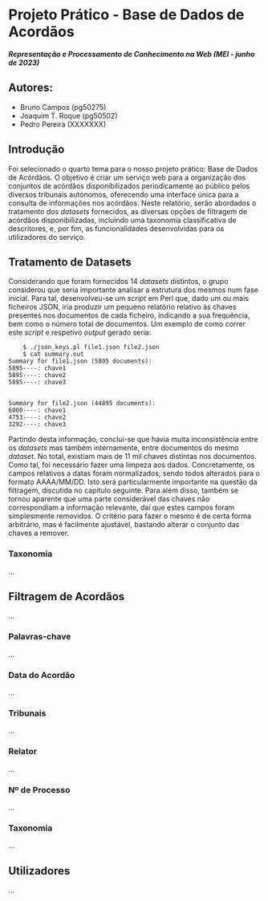 # Projeto Prático - Base de Dados de Acordãos 
 ***Representação e Processamento de Conhecimento na Web (MEI - junho de 2023)***

## Autores:
* Bruno Campos (pg50275)
* Joaquim T. Roque (pg50502)
* Pedro Pereira (XXXXXXX)

## Introdução

Foi selecionado o quarto tema para o nosso projeto prático: Base de Dados de Acórdãos. O objetivo é criar um serviço web para a organização dos conjuntos de acórdãos disponibilizados periodicamente ao público pelos diversos tribunais autónomos, oferecendo uma interface única para a consulta de informações nos acórdãos. Neste relatório, serão abordados o tratamento dos _datasets_ fornecidos, as diversas opções de filtragem de acórdãos disponibilizadas, incluindo uma taxonomia classificativa de descritores, e, por fim, as funcionalidades desenvolvidas para os utilizadores do serviço.

## Tratamento de Datasets

Considerando que foram fornecidos 14 _datasets_ distintos, o grupo considerou que seria importante analisar a estrutura dos mesmos num fase inicial. Para tal, desenvolveu-se um _script_ em Perl que, dado um ou mais ficheiros JSON, iria produzir um pequeno relatório relativo às chaves presentes nos documentos de cada ficheiro, indicando a sua frequência, bem como o número total de documentos. Um exemplo de como correr este _script_ e respetivo _output_ gerado seria:

```
	$ ./json_keys.pl file1.json file2.json
    $ cat summary.out
Summary for file1.json (5895 documents):
5895----: chave1
5895----: chave2
5895----: chave3


Summary for file2.json (44895 documents):
6000----: chave1
4753----: chave2
3292----: chave3
```

Partindo desta informação, conclui-se que havia muita inconsistência entre os _datasets_ mas também internamente, entre documentos do mesmo _dataset_. No total, existiam mais de 11 mil chaves distintas nos documentos. Como tal, foi necessário fazer uma limpeza aos dados. Concretamente, os campos relativos a datas foram normalizados, sendo todos alterados para o formato AAAA/MM/DD. Isto será particularmente importante na questão da filtragem, discutida no capítulo seguinte. Para além disso, também se tornou aparente que uma parte considerável das chaves não correspondiam a informação relevante, daí que estes campos foram simplesmente removidos. O critério para fazer o mesmo é de certa forma arbitrário, mas é facilmente ajustável, bastando alterar o conjunto das chaves a remover.

### Taxonomia

...


## Filtragem de Acordãos

...

### Palavras-chave

...


### Data do Acordão

...


### Tribunais

...


### Relator

...


### Nº de Processo

...


### Taxonomia

...


## Utilizadores

...
